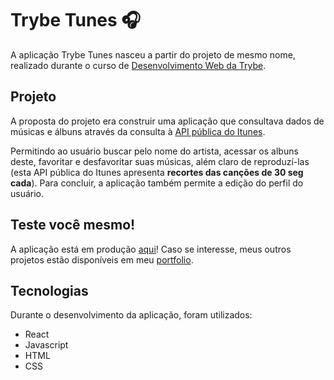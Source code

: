 # Trybe Tunes :headphones:

A aplicação Trybe Tunes nasceu a partir do projeto de mesmo nome, realizado durante o curso de [Desenvolvimento Web da Trybe](https://www.betrybe.com/?utm_source=google&utm_medium=cpc&utm_campaign=pmax&utm_content=ad1&gclid=CjwKCAjwloCSBhAeEiwA3hVo_Vcaifzp212qnJNIWqPtVYgO0Kv-WeKo-aR2BQdFRsjAR5p2Xtyl0hoCl6oQAvD_BwE).

## Projeto

A proposta do projeto era construir uma aplicação que consultava dados de músicas e álbuns através da consulta à [API pública do Itunes](https://developer.apple.com/library/archive/documentation/AudioVideo/Conceptual/iTuneSearchAPI/). 

Permitindo ao usuário buscar pelo nome do artista, acessar os albuns deste, favoritar e desfavoritar suas músicas, além claro de reproduzí-las (esta API pública do Itunes apresenta **recortes das canções de 30 seg cada**). Para concluir, a aplicação também permite a edição do perfil do usuário.

## Teste você mesmo!

A aplicação está em produção [aqui](https://leobmend.github.io/trybe-tunes/)! Caso se interesse, meus outros projetos estão disponíveis em meu [portfolio](https://leobmend.github.io). 

## Tecnologias

Durante o desenvolvimento da aplicação, foram utilizados:

* React
* Javascript 
* HTML
* CSS
